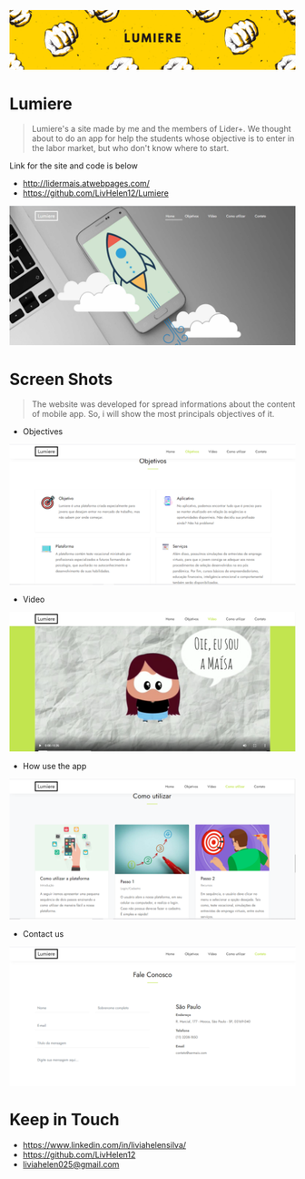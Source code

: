 ![Lumiere](https://github.com/LivHelen12/Lumiere/blob/master/img/Lumiere.png)

# Lumiere
> Lumiere's a site made by me and the members of Lider+. We thought about to do an app for help the students whose objective is to enter in the labor market, but who don't know where to start.

Link for the site and code is below
- http://lidermais.atwebpages.com/
- https://github.com/LivHelen12/Lumiere


![Imagem Home](https://github.com/LivHelen12/Lumiere/blob/master/img/home.png)


# Screen Shots 
> The website was developed for spread informations about the content of mobile app. So, i will show the most principals objectives of it.


- Objectives

![Objectives](https://github.com/LivHelen12/Lumiere/blob/master/img/objetivos.png)


- Video

![Video](https://github.com/LivHelen12/Lumiere/blob/master/img/video.png)


- How use the app

![How use](https://github.com/LivHelen12/Lumiere/blob/master/img/utilizar.png)


- Contact us

![Contact us](https://github.com/LivHelen12/Lumiere/blob/master/img/contato.png)

# Keep in Touch
- https://www.linkedin.com/in/liviahelensilva/
- https://github.com/LivHelen12
- liviahelen025@gmail.com


